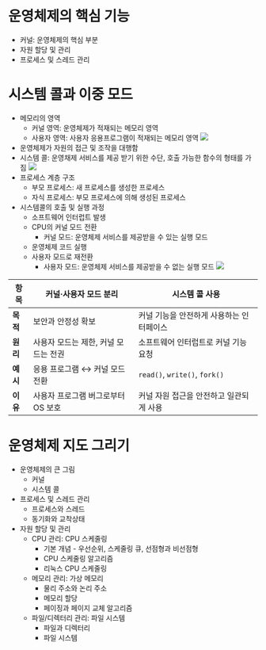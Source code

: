 # 운영체제의 핵심 기능
- 커널: 운영체제의 핵심 부분
- 자원 할당 및 관리
- 프로세스 및 스레드 관리

# 시스템 콜과 이중 모드
- 메모리의 영역
  - 커널 영역: 운영체제가 적재되는 메모리 영역
  - 사용자 영역: 사용자 응용프로그램이 적재되는 메모리 영역
    ![](https://csnote.net/assets/img/os/kernel_space.png)
- 운영체제가 자원의 접근 및 조작을 대행함
- 시스템 콜: 운영채제 서비스를 제공 받기 위한 수단, 호출 가능한 함수의 형태를 가짐
![](https://csnote.net/assets/img/os/syscall.png)
- 프로세스 계층 구조
  - 부모 프로세스: 새 프로세스를 생성한 프로세스
  - 자식 프로세스: 부모 프로세스에 의해 생성된 프로세스
- 시스템콜의 호출 및 실행 과정
  - 소프트웨어 인터럽트 발생
  - CPU의 커널 모드 전환
    - 커널 모드: 운영체제 서비스를 제공받을 수 있는 실행 모드
  - 운영체제 코드 실행
  - 사용자 모드로 재전환
    - 사용자 모드: 운영체제 서비스를 제공받을 수 없는 실행 모드
![](https://sdmntprwestus2.oaiusercontent.com/files/00000000-2730-61f8-a192-4d396e9bbe7b/raw?se=2025-09-01T03%3A20%3A09Z&sp=r&sv=2024-08-04&sr=b&scid=3f5f13cc-bbbc-50b6-96ab-051612694978&skoid=04233560-0ad7-493e-8bf0-1347c317d021&sktid=a48cca56-e6da-484e-a814-9c849652bcb3&skt=2025-08-31T18%3A17%3A08Z&ske=2025-09-01T18%3A17%3A08Z&sks=b&skv=2024-08-04&sig=7dBEOZUotqVH98BJ6162WPcuv7s6G8qLyoqb2DtYvDg%3D)

| 항목     | 커널·사용자 모드 분리          | 시스템 콜 사용                      |
|--------| --------------------- |-------------------------------|
| **목적** | 보안과 안정성 확보            | 커널 기능을 안전하게 사용하는 인터페이스        |
| **원리** | 사용자 모드는 제한, 커널 모드는 전권 | 소프트웨어 인터럽트로 커널 기능 요청          |
| **예시** | 응용 프로그램 ↔ 커널 모드 전환    | `read()`, `write()`, `fork()` |
| **이유** | 사용자 프로그램 버그로부터 OS 보호  | 커널 자원 접근을 안전하고 일관되게 사용        |


# 운영체제 지도 그리기
- 운영체제의 큰 그림
  - 커널
  - 시스템 콜
- 프로세스 및 스레드 관리
  - 프로세스와 스레드
  - 동기화와 교착상태
- 자원 할당 및 관리
  - CPU 관리: CPU 스케줄링
    - 기본 개념 - 우선순위, 스케줄링 큐, 선점형과 비선점형
    - CPU 스케줄링 알고리즘
    - 리눅스 CPU 스케줄링
  - 메모리 관리: 가상 메모리
    - 물리 주소와 논리 주소
    - 메모리 할당
    - 페이징과 페이지 교체 알고리즘
  - 파일/디렉터리 관리: 파일 시스템
    - 파일과 디렉터리
    - 파일 시스템
